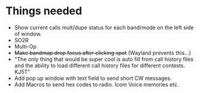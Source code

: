 # Things needed

- Show current calls mult/dupe status for each band/mode on the left side of window.
- SO2R
- Multi-Op
- ~~Make bandmap drop focus after clicking spot~~ (Wayland prevents this...)
- "The only thing that would be super cool is auto fill from call history files and the ability to load different call history files for different contests. KJ5T"
- Add pop up window with text field to send short CW messages.
- Add Macros to send hex codes to radio. Icom Voice memories etc.
